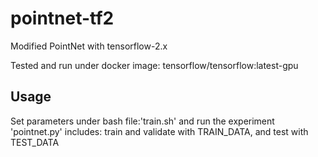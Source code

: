 # pointnet-tf2
Modified PointNet with tensorflow-2.x

Tested and run under docker image: tensorflow/tensorflow:latest-gpu

## Usage
Set parameters under bash file:'train.sh' and run the experiment
'pointnet.py' includes: train and validate with TRAIN_DATA, and test with TEST_DATA
